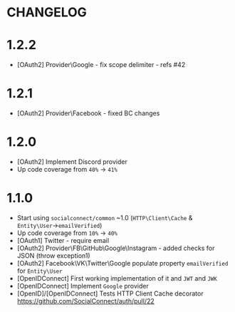 # CHANGELOG

# 1.2.2

- [OAuth2] Provider\Google - fix scope delimiter - refs #42

# 1.2.1

- [OAuth2] Provider\Facebook - fixed BC changes

# 1.2.0

- [OAuth2] Implement Discord provider
- Up code coverage from `40%` -> `41%`

# 1.1.0

- Start using `socialconnect/common` ~1.0 (`HTTP\Client\Cache` & `Entity\User`->`emailVerified`)
- Up code coverage from `10%` -> `40%`
- [OAuth1] Twitter - require email
- [OAuth2] Provider\FB\GitHub\Google\Instagram - added checks for JSON (throw exception1)
- [OAuth2] Facebook\VK\Twitter\Google populate property `emailVerified` for `Entity\User`
- [OpenIDConnect] First working implementation of it and `JWT` and `JWK`
- [OpenIDConnect] Implement `Google` provider
- [OpenID]/[OpenIDConnect] Tests HTTP Client Cache decorator https://github.com/SocialConnect/auth/pull/22
